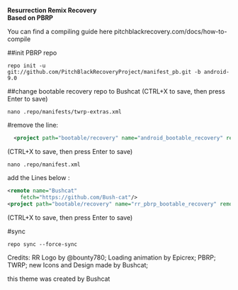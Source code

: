 **Resurrection Remix Recovery <br>**
**Based on PBRP**

You can find a compiling guide here pitchblackrecovery.com/docs/how-to-compile

##init PBRP repo
```
repo init -u git://github.com/PitchBlackRecoveryProject/manifest_pb.git -b android-9.0
```

##change bootable recovery repo to Bushcat (CTRL+X to save, then press Enter to save)
```
nano .repo/manifests/twrp-extras.xml
```
#remove the line:
```xml
  <project path="bootable/recovery" name="android_bootable_recovery" remote="PitchBlackRecoveryProject" revision="android-9.0"/>
```
(CTRL+X to save, then press Enter to save)
```
nano .repo/manifest.xml
```
add the Lines below <manifest>:
```xml
<remote name="Bushcat"
    fetch="https://github.com/Bush-cat"/>
<project path="bootable/recovery" name="rr_pbrp_bootable_recovery" remote="Bushcat" revision="android-9.0" />
```
(CTRL+X to save, then press Enter to save)

#sync
```
repo sync --force-sync
```

Credits:
RR Logo by @bounty780; 
Loading animation by Epicrex; 
PBRP; 
TWRP; 
new Icons and Design made by Bushcat; 

this theme was created by Bushcat
